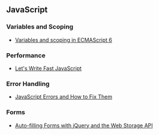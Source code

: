 ## JavaScript

### Variables and Scoping

* [Variables and scoping in ECMAScript 6](http://www.2ality.com/2015/02/es6-scoping.html)

### Performance

* [Let's Write Fast JavaScript](https://medium.com/the-javascript-collection/lets-write-fast-javascript-2b03c5575d9e)

### Error Handling

* [JavaScript Errors and How to Fix Them](http://davidwalsh.name/fix-javascript-errors)

### Forms

* [Auto-filling Forms with jQuery and the Web Storage API](http://www.sitepoint.com/auto-filling-forms-jquery-web-storage-api/)
